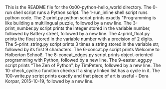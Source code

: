 This is the README file for the 0x00-python-hello_world directory.
The 0-run shell script runs a Python script.
The 1-run_inline shell script runs python code.
The 2-print.py python script prints exactly "Programming is like building a multilingual puzzle, followed by a new line.
The 3-print_number.py script prints the integer stored in the variable number, followed by Battery street, followed by a new line.
The 4-print_float.py prints the float stored in the variable number with a precision of 2 digits.
The 5-print_string.py script prints 3 times a string stored in the variable str, followed by its first 9 characters.
The 6-concat.py script prints Welcome to Holberton School!.
The 8-concat_edges.py script prints object-oriented programming with Python, followed by a new line.
The 9-easter_egg.py script prints “The Zen of Python”, by TimPeters, followed by a new line.
The 10-check_cycle.c function checks if a singly linked list has a cycle in it.
The 100-write.py script prints exactly and that piece of art is useful - Dora Korpar, 2015-10-19, followed by a new line.

